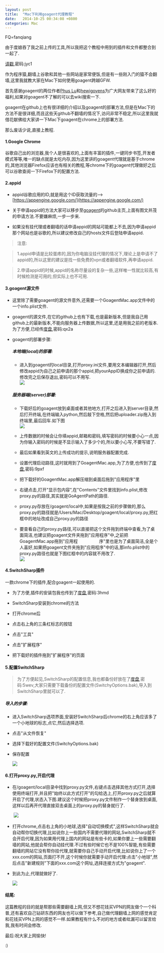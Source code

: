 ```yaml
---
layout: post
title:  "Mac下利用goagent代理教程"
date:   2014-10-25 00:34:08 +0800
categories: Mac
---
```


FQ=fanqiang

由于度娘吞了我之前上传的工具,所以我把这个教程中用到的插件和文件都整合到一起了.

[请戳](https://pan.baidu.com/s/1bpMer7L),密码:jyc1

作为程序猿,翻墙上谷歌和其他一些网站是家常便饭,但是有一些刚入门的猿不会翻墙,这里我就教大家在Mac下如何使用goagent跨越GFW.

首先感谢goagent的两位作者[Phus Lu](https://github.com/phuslu)和[hewigovens](https://github.com/hewigovens)为广大网友带来了这么好的福利,如果对goagent不了解的可以去wiki搜索一下.

goagent在github上也有很详细的介绍以及goagent的部署方法,但是在Mac下的方法不是很详细,而且这些天github不翻墙的情况下,访问非常不稳定,所以这里我就借花献佛给大家讲一下Mac下goagent在chrome上的部署方法.

那么废话少说,直接上教程.

#### 1.Google Chrome

谷歌自己出的浏览器,我个人是很喜欢的,上面有丰富的插件,一键同步书签,开发者模式等等,唯一的缺点就是太吃内存,因为这里讲的goagent代理就是基于chrome的,其他浏览器Firefox应该也有相关的教程,等chrome下的goagent代理做好之后可以谷歌查阅一下Firefox下的配置方法.  

#### 2.appid

- appid谷歌应用的ID,就是用这个ID获取流量的-->[https://appengine.google.com/](https://appengine.google.com/)  

- 关于申请appid的方法大家可以移步至[goagent](https://github.com/goagent/goagent)的github主页,上面有图文并茂的申请方法.不要嫌麻烦,一步一步来.

- 如果没有挂代理或者翻墙的话申请appid的网站可能都上不去,因为申请appid那个网站也是谷歌的,所以建议修改自己的hosts文件后登陆申请appid.

> 注意:
 
> 1.appid申请是比较蛋疼的,因为你电脑没挂代理的情况下,理论上是申请不了appid的,所以这里的建议是找一些免费的vpn或者翻墙软件,再申请appid.

>2.申请appid的时候,appid的名称尽量设的复杂一些,这样唯一性就比较高,有时候检测是可用的,但实际上也不可用.

#### 3.goagent源文件

- 这里除了需要goagent的源文件意外,还需要一个GoagentMac.app文件中的一个info.plist文件.

- goagent的源文件,在它的github上也有下载,也是最新版本,但是我自己用github上的最新版本,不能向服务器上传数据,所以这里,还是用我之前的老版本. 为了方便,已经传[度盘](https://pan.baidu.com/s/1mgA5VuS),密码:qx2a  
- goagent的部署步骤:
	##### 本地端(local)的部署:  
	- 进入到goagent的local目录,打开proxy.ini文件,要用文本编辑器打开,然后修改appid为自己之前申请的那个appid,把yourAppID换成你之前申请的.修改完之后保存退出,密码可以不用写.  
![](http://oclnty4pg.bkt.clouddn.com/agent-1.png)

	##### 服务器端(server)部署:  
	
	- 下载好后的goagent放到桌面或者其他地方,打开之后进入到server目录,然后打开终端,在终端输入python,然后敲下空格,然后把uploader.zip拖入到终端里,最后回车.如下图   
![](http://oclnty4pg.bkt.clouddn.com/agent-2.gif)
		
	- 上传数据的时候会让你填appid,邮箱和密码,填写密码的时候要小心一点,因为你输入密码的时候是不显示输入了多少个的,所以要小心写,不要写错了.
	- 最后如果看到英文的上传成功的提示,说明服务器配置完成.

 	- 设置代理启动路径,这时就用到了GoagentMac.app,为了方便,也传到了[度盘](https://pan.baidu.com/s/1i3mVydv),密码:9pxf

	- 把下载好的GoagentMac.app解压缩到桌面后拖到"应用程序"里

	- 右键点击,打开"显示包内容",在"Contents"文件里找到info.plist,修改proxy.py的路径,其实就是GoAgentPath的路径.

	- proxy.py存放在/goagent/local中,如果是按我之前的步骤做的,那么proxy.py的路径就是/Users/Mac/Desktop/goagent/local/proxy.py,把红框中的地址改成自己proxy.py的路径

	- 要查看自己的proxy.py路径,可以直接把这个文件拖到终端中查看,为了桌面简洁,也建议把goagent文件夹拖到"应用程序"中,之前把GoagentMac.app拖到"应用程　　　　　序"里也是为了桌面简洁,全是个人喜好,如果把goagent文件夹拖到"应用程序"中的话,那info.plist中的proxy.py路径也就是下图红框中的内容就不用改了.  
	![](http://oclnty4pg.bkt.clouddn.com/agent3-1.png)
 

#### 4.SwitchSharp插件

一款chrome下的插件,配合goagent一起使用的.

- 为了方便,插件的安装包我也传到了[度盘](https://pan.baidu.com/s/1bn70x7h),密码:3hmd

- SwitchSharp安装到chrome的方法

- 打开chrome后

- 点击右上角的三条杠标志的按钮

- 点击"工具"

- 点击"扩展程序"

- 把下载好的插件拖到"扩展程序"的页面

#### 5.配置SwitchSharp

> 为了方便起见,SwitchSharp的配置信息,我也都备份好放在了[度盘](https://pan.baidu.com/s/1kT7Qdc7),密码:5wev,大家只需要下载备份的配置文件(SwitchyOptions.bak),导入到SwitchSharp里就可以了.

##### 导入的步骤:

- 进入SwitchSharp选项界面,安装好SwitchSharp后chrome的右上角应该多了一个小地球的标志,点它,然后选择选项.

- 点击"从文件恢复"

- 选择下载好的配置文件(SwitchyOptions.bak)

- 保存配置  

	![](http://oclnty4pg.bkt.clouddn.com/agent3.png)


#### 6.打开proxy.py,开启代理
- 在/goagent/local目录中找到proxy.py文件,右键点击选择其他方式打开,选择使用终端打开,并且把"始终以此方式打开"的勾给选上,打开proxy.py之后就算开启了代理,状态入下图.建议这个时候把proxy.py文件制作一个替身放到桌面,这样以后再开代理直接双击桌面上的proxy.py的替身就行了.  

　　![](http://oclnty4pg.bkt.clouddn.com/agent4.png)
　

- 打开chrome,点击右上角的小地球,选择"自动切换模式",这样SwitchSharp就会自动帮你切换代理,比如说你上一些国内不需要代理的网站,SwitchSharp就不会开启代理,因为如果用代理上国内的网站是有些卡的,如果你要上一些需要翻墙的网站,他就会帮你自动挂代理.不过有些时候它也不是100%智能,有些需要翻墙的网站它没有帮你挂代理,就需要你自己手动开启代理,比如说你上了一个xxx.com的网站,页面打不开,这个时候你就需要手动开启代理:点击"小地球",然后点击"新建规则"下面的xxx.com这个网址,选择连接方式为"goagent".

- 到此为止,代理就做好了.

 
	![](http://oclnty4pg.bkt.clouddn.com/agent5.png)



#### 结尾:
这篇教程的目的就是帮那些需要翻墙上网,但又不想花钱买VPN的网友做个一个科普,还有喜欢自己钻研东西的网友也可以做下参考,自己做代理翻墙上网的感觉肯定和花钱买VPN上网的感觉不一样.如果教程有什么不对的地方或者纰漏可以留言给我,我有时间会修改.

最后:祝大家上网愉快!

:)